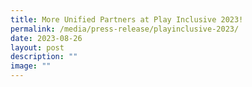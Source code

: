```yaml
---
title: More Unified Partners at Play Inclusive 2023!
permalink: /media/press-release/playinclusive-2023/
date: 2023-08-26
layout: post
description: ""
image: ""
---
```

